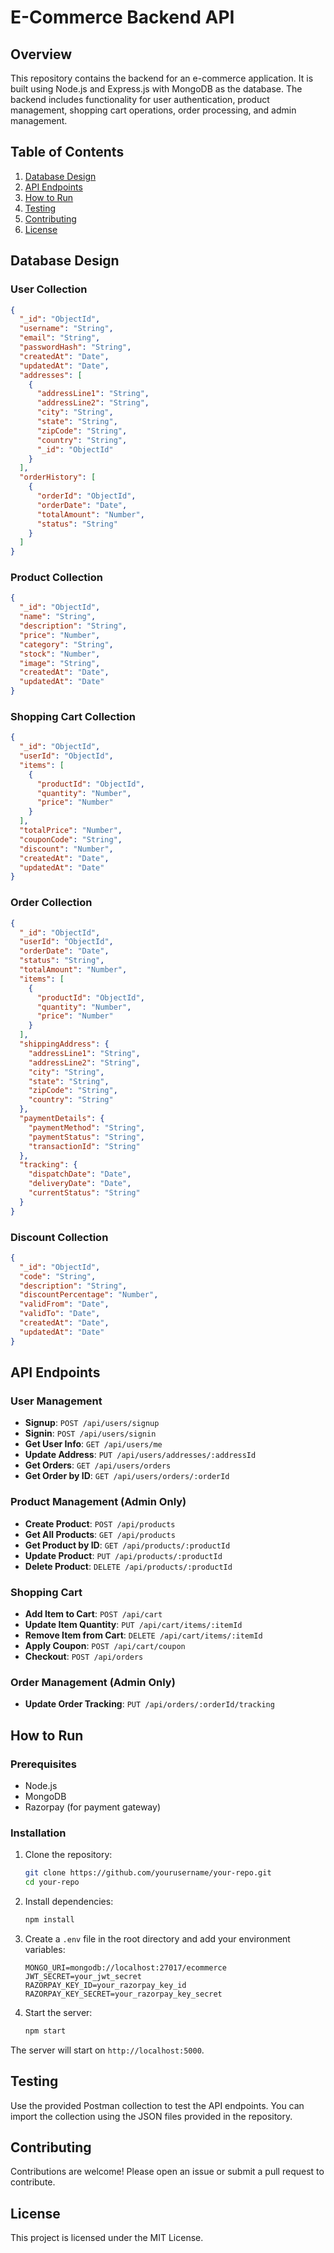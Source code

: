 # E-Commerce Backend API

## Overview

This repository contains the backend for an e-commerce application. It is built using Node.js and Express.js with MongoDB as the database. The backend includes functionality for user authentication, product management, shopping cart operations, order processing, and admin management.

## Table of Contents

1. [Database Design](#database-design)
2. [API Endpoints](#api-endpoints)
3. [How to Run](#how-to-run)
4. [Testing](#testing)
5. [Contributing](#contributing)
6. [License](#license)

## Database Design

### User Collection

```json
{
  "_id": "ObjectId",
  "username": "String",
  "email": "String",
  "passwordHash": "String",
  "createdAt": "Date",
  "updatedAt": "Date",
  "addresses": [
    {
      "addressLine1": "String",
      "addressLine2": "String",
      "city": "String",
      "state": "String",
      "zipCode": "String",
      "country": "String",
      "_id": "ObjectId"
    }
  ],
  "orderHistory": [
    {
      "orderId": "ObjectId",
      "orderDate": "Date",
      "totalAmount": "Number",
      "status": "String"
    }
  ]
}
```

### Product Collection

```json
{
  "_id": "ObjectId",
  "name": "String",
  "description": "String",
  "price": "Number",
  "category": "String",
  "stock": "Number",
  "image": "String",
  "createdAt": "Date",
  "updatedAt": "Date"
}
```

### Shopping Cart Collection

```json
{
  "_id": "ObjectId",
  "userId": "ObjectId",
  "items": [
    {
      "productId": "ObjectId",
      "quantity": "Number",
      "price": "Number"
    }
  ],
  "totalPrice": "Number",
  "couponCode": "String",
  "discount": "Number",
  "createdAt": "Date",
  "updatedAt": "Date"
}
```

### Order Collection

```json
{
  "_id": "ObjectId",
  "userId": "ObjectId",
  "orderDate": "Date",
  "status": "String",
  "totalAmount": "Number",
  "items": [
    {
      "productId": "ObjectId",
      "quantity": "Number",
      "price": "Number"
    }
  ],
  "shippingAddress": {
    "addressLine1": "String",
    "addressLine2": "String",
    "city": "String",
    "state": "String",
    "zipCode": "String",
    "country": "String"
  },
  "paymentDetails": {
    "paymentMethod": "String",
    "paymentStatus": "String",
    "transactionId": "String"
  },
  "tracking": {
    "dispatchDate": "Date",
    "deliveryDate": "Date",
    "currentStatus": "String"
  }
}
```

### Discount Collection

```json
{
  "_id": "ObjectId",
  "code": "String",
  "description": "String",
  "discountPercentage": "Number",
  "validFrom": "Date",
  "validTo": "Date",
  "createdAt": "Date",
  "updatedAt": "Date"
}
```

## API Endpoints

### User Management

- **Signup**: `POST /api/users/signup`
- **Signin**: `POST /api/users/signin`
- **Get User Info**: `GET /api/users/me`
- **Update Address**: `PUT /api/users/addresses/:addressId`
- **Get Orders**: `GET /api/users/orders`
- **Get Order by ID**: `GET /api/users/orders/:orderId`

### Product Management (Admin Only)

- **Create Product**: `POST /api/products`
- **Get All Products**: `GET /api/products`
- **Get Product by ID**: `GET /api/products/:productId`
- **Update Product**: `PUT /api/products/:productId`
- **Delete Product**: `DELETE /api/products/:productId`

### Shopping Cart

- **Add Item to Cart**: `POST /api/cart`
- **Update Item Quantity**: `PUT /api/cart/items/:itemId`
- **Remove Item from Cart**: `DELETE /api/cart/items/:itemId`
- **Apply Coupon**: `POST /api/cart/coupon`
- **Checkout**: `POST /api/orders`

### Order Management (Admin Only)

- **Update Order Tracking**: `PUT /api/orders/:orderId/tracking`

## How to Run

### Prerequisites

- Node.js
- MongoDB
- Razorpay (for payment gateway)

### Installation

1. Clone the repository:
   ```bash
   git clone https://github.com/yourusername/your-repo.git
   cd your-repo
   ```

2. Install dependencies:
   ```bash
   npm install
   ```

3. Create a `.env` file in the root directory and add your environment variables:
   ```env
   MONGO_URI=mongodb://localhost:27017/ecommerce
   JWT_SECRET=your_jwt_secret
   RAZORPAY_KEY_ID=your_razorpay_key_id
   RAZORPAY_KEY_SECRET=your_razorpay_key_secret
   ```

4. Start the server:
   ```bash
   npm start
   ```

The server will start on `http://localhost:5000`.

## Testing

Use the provided Postman collection to test the API endpoints. You can import the collection using the JSON files provided in the repository.

## Contributing

Contributions are welcome! Please open an issue or submit a pull request to contribute.

## License

This project is licensed under the MIT License.